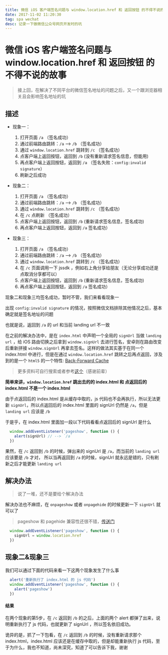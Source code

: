 ```yaml
---
title: 微信 iOS 客户端签名问题与 window.location.href 和 返回按钮 的不得不说的故事
date: 2017-11-02 11:20:30
tag: spa wechat
desc: 记录一下做微信公众号网页开发时的坑
---
```


# 微信 iOS 客户端签名问题与 window.location.href 和 返回按钮 的不得不说的故事

> 接上回，在解决了不同平台的微信签名地址的问题之后，又一个跟浏览器相关且会影响签名地址的坑

## 描述

- 现象一：
  1. 打开页面 `/a` （签名成功）
  2. 通过前端路由跳转：`/a` --> `/b` （签名成功）
  3. 通过 `window.location.href` 跳转到 `/c` （签名成功）
  4. 点客户端上返回按钮，返回到 `/b` (没有重新请求签名信息，但能用)
  5. 再点客户端上返回按钮，返回到 `/a` （签名失败：`config:invalid signature`）
  6. 刷新之后成功

- 现象二：
  1. 打开页面 `/a` （签名成功）
  2. 通过前端路由跳转：`/a` --> `/b` （签名成功）
  3. 通过 `window.location.href` 跳转到 `/c` （签名成功）
  4. 在 `/c` 点刷新 （签名成功）
  5. 点客户端上返回按钮，返回到 `/b` (重新请求签名信息，签名成功)
  6. 再点客户端上返回按钮，返回到 `/a` 签名成功）

- 现象三：
  1. 打开页面 `/a` （签名成功）
  2. 通过前端路由跳转：`/a` --> `/b` （签名成功）
  3. 通过 `window.location.href` 跳转到 `/c` （签名成功）
  4. 在 `/c` 页面调用一下 jssdk ，例如右上角分享给朋友（无论分享成功还是点取消分享都可以）
  5. 点客户端上返回按钮，返回到 `/b` (重新请求签名信息，签名成功)
  6. 再点客户端上返回按钮，返回到 `/a` 签名成功）


现象二和现象三均签名成功，暂时不管，我们来看看现象一

出现 `config:invalid signature` 的情况，按照微信文档排除其他情况之后，基本确定就是签名地址的问题

也就是说，返回到 `/a` 的 url 和当前 landing url 不一致

在之前的解决办法中，是在 `index.html` 中声明一个全局的 `signUrl` 当做 `landing url` ，给 iOS 路由切换之后拿到 `window.signUrl` 去进行签名，安卓则在路由改变后重新拼接 `window.signUrl` 再拿去签名。这样的做法其实基于在同一个 index.html 中进行，但是在通过 `window.location.href` 跳转之后再点返回，涉及到的是一个 `html5` 的一个特性: [Back-Forward Cache](https://developer.mozilla.org/zh-CN/Firefox/Releases/1.5/Using_Firefox_1.5_caching)

> 更多资料可自行搜索或者参考[这个](http://www.cnblogs.com/AeroJin/p/4783408.html)（感谢前辈）

**简单来讲，`window.location.href` 跳出去的的 index.html 和 点返回后的 index.html 不是一个 index.html**

由于点返回后的 index.html 是从缓存中取的，js 代码也不会再执行，所以无法更新 `signUrl`，所以点返回后的 index.html 里面的 signUrl 仍然是 `/a`，但是 `landing url` 应该是 `/b`

于是乎，在 index.html 里面加一段以下代码看看点返回后的 signUrl 是什么
```js
  window.addEventListener('pageshow', function () {
    alert(signUrl) // --> `/a`
  })
```

果然，在 `/c` 返回到 `/b` 的时候，弹出来的 signUrl 是 `/a`，而当前的 `landing url` 应该要是 `/b` 才对，
所以当再返回到 `/a` 的时候，signUrl 就永远是错的，只有刷新之后才能更新 `landing url`

## 解决办法

> 说了一堆，还不是要给个解决办法

解决办法也不麻烦，在 `onpageshow` 或者 `onpagehide` 的时候更新一下 `signUrl` 就可以了

> pageshow 和 pagehide 兼容性还很不错，[传送门](https://caniuse.com/#search=pageshow)

```js
  window.addEventListener('pageshow', function () {
    signUrl = window.location.href
  })
```

## 现象二&现象三

我们可以通过下面的代码来看一下这两个现象发生了什么事

```js
  alert('重新执行了 index.html 的 js 代码')
  window.addEventListener('pageshow', function () {
    alert('pageshow')
  })
```

#### 结果

在两个现象的第5步，在 `/c` 返回到 `/b` 的之后，上面的两个 alert 都弹了出来，说明重新执行了 js 代码，也就更新了 signUrl ，所以签名依旧成功。

诡异的是，抓了一下包看，在 `/c` 返回到 `/b` 的时候，没有重新请求那个 index.html，index.html 应该还是在缓存中取的，但是却能重新执行 js 代码，至于为什么，我也不知道，尚未深究，知道了可以告诉下我，谢谢